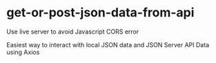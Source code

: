 # get-or-post-json-data-from-api
Use live server to avoid Javascript CORS error

Easiest way to interact with local JSON data 
and JSON Server API Data using Axios
